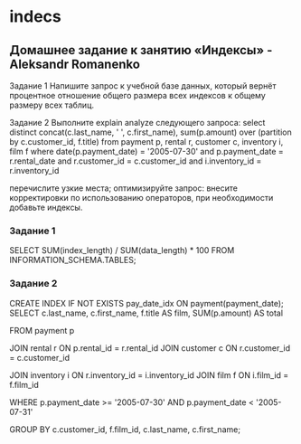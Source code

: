 # indecs

## Домашнее задание к занятию «Индексы» - Aleksandr Romanenko

Задание 1
Напишите запрос к учебной базе данных, который вернёт процентное отношение общего размера всех индексов к общему размеру всех таблиц.

Задание 2
Выполните explain analyze следующего запроса:
select distinct concat(c.last_name, ' ', c.first_name), sum(p.amount) over (partition by c.customer_id, f.title)
from payment p, rental r, customer c, inventory i, film f
where date(p.payment_date) = '2005-07-30' and p.payment_date = r.rental_date and r.customer_id = c.customer_id and i.inventory_id = r.inventory_id

перечислите узкие места;
оптимизируйте запрос: внесите корректировки по использованию операторов, при необходимости добавьте индексы.




### Задание 1
SELECT SUM(index_length) / SUM(data_length) * 100
FROM INFORMATION_SCHEMA.TABLES;

### Задание 2



CREATE INDEX IF NOT EXISTS pay_date_idx ON payment(payment_date);
SELECT 
    c.last_name,
    c.first_name,
    f.title AS film,
    SUM(p.amount) AS total

FROM payment p                

JOIN rental r ON p.rental_id = r.rental_id
JOIN customer c ON r.customer_id = c.customer_id

JOIN inventory i ON r.inventory_id = i.inventory_id 
JOIN film f ON i.film_id = f.film_id

WHERE p.payment_date >= '2005-07-30'
  AND p.payment_date < '2005-07-31'    


GROUP BY 
    c.customer_id,
    f.film_id,
    c.last_name,
    c.first_name;  



